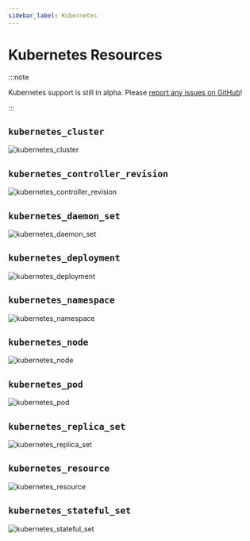 ```yaml
---
sidebar_label: Kubernetes
---
```


# Kubernetes Resources

:::note

Kubernetes support is still in alpha. Please [report any issues on GitHub](https://github.com/someengineering/resoto/issues/new?assignees=&labels=bug&template=bug.yml)!

:::

## `kubernetes_cluster`

![kubernetes_cluster](./img/kubernetes/kubernetes_cluster.svg)

## `kubernetes_controller_revision`

![kubernetes_controller_revision](./img/kubernetes/kubernetes_controller_revision.svg)

## `kubernetes_daemon_set`

![kubernetes_daemon_set](./img/kubernetes/kubernetes_daemon_set.svg)

## `kubernetes_deployment`

![kubernetes_deployment](./img/kubernetes/kubernetes_deployment.svg)

## `kubernetes_namespace`

![kubernetes_namespace](./img/kubernetes/kubernetes_namespace.svg)

## `kubernetes_node`

![kubernetes_node](./img/kubernetes/kubernetes_node.svg)

## `kubernetes_pod`

![kubernetes_pod](./img/kubernetes/kubernetes_pod.svg)

## `kubernetes_replica_set`

![kubernetes_replica_set](./img/kubernetes/kubernetes_replica_set.svg)

## `kubernetes_resource`

![kubernetes_resource](./img/kubernetes/kubernetes_resource.svg)

## `kubernetes_stateful_set`

![kubernetes_stateful_set](./img/kubernetes/kubernetes_stateful_set.svg)
